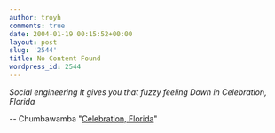 ```yaml
---
author: troyh
comments: true
date: 2004-01-19 00:15:52+00:00
layout: post
slug: '2544'
title: No Content Found
wordpress_id: 2544
---
```


_Social engineering
It gives you that fuzzy feeling
Down in Celebration, Florida_

-- Chumbawamba "[Celebration, Florida](http://www.metrolyrics.com/lyrics/28763/Chumbawamba/Celebration,_Florida/)"
